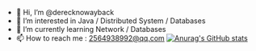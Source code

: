 - 👋 Hi, I’m @derecknowayback
- 👀 I’m interested in Java / Distributed System / Databases
- 🌱 I’m currently learning Network / Databases
- 📫 How to reach me : 2564938992@qq.com
[![Anurag's GitHub stats](https://github-readme-stats.vercel.app/api?username=derecknowayback&count_private=true&show_icons=true&theme=radical)](https://github.com/anuraghazra/github-readme-stats)
<!---
derecknowayback/derecknowayback is a ✨ special ✨ repository because its `README.md` (this file) appears on your GitHub profile.
You can click the Preview link to take a look at your changes.
--->

